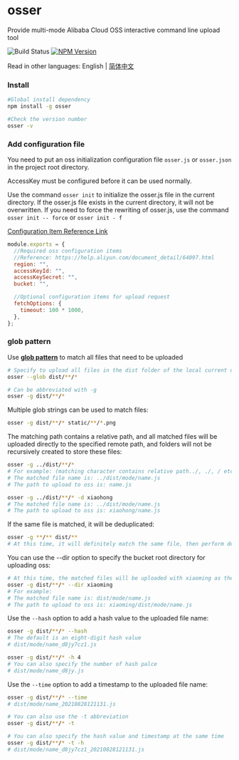 # osser

Provide multi-mode Alibaba Cloud OSS interactive command line upload tool

![Build Status](https://github.com/tj/commander.js/workflows/build/badge.svg)
[![NPM Version](http://img.shields.io/npm/v/osser.svg?style=flat)](https://www.npmjs.com/package/osser)

Read in other languages: English | [简体中文](./Readme_zh-CN.md)

### Install

```bash
#Global install dependency
npm install -g osser

#Check the version number
osser -v
```

### Add configuration file

You need to put an oss initialization configuration file `osser.js` or `osser.json` in the project root directory. 

AccessKey must be configured before it can be used normally.

Use the command `osser init` to initialize the osser.js file in the current directory. If the osser.js file exists in the current directory, it will not be overwritten. If you need to force the rewriting of osser.js, use the command `osser init -- force` or `osser init - f`

[Configuration Item Reference Link](https://help.aliyun.com/document_detail/64097.html)

```js
module.exports = {
  //Required oss configuration items
  //Reference: https://help.aliyun.com/document_detail/64097.html
  region: "",
  accessKeyId: "",
  accessKeySecret: "",
  bucket: "",

  //Optional configuration items for upload request
  fetchOptions: {
    timeout: 100 * 1000,
  },
};
```

### glob pattern

Use [**glob pattern**](https://github.com/isaacs/node-glob) to match all files that need to be uploaded

```bash
# Specify to upload all files in the dist folder of the local current directory to the root path of the remote oss bucket
osser --glob dist/**/*

# Can be abbreviated with -g
osser -g dist/**/*
```

Multiple glob strings can be used to match files:

```bash
osser -g dist/**/* static/**/*.png 
```

The matching path contains a relative path, and all matched files will be uploaded directly to the specified remote path, and folders will not be recursively created to store these files:

```bash
osser -g ../dist/**/*
# For example: (matching character contains relative path../, ./, / etc.)
# The matched file name is: ../dist/mode/name.js
# The path to upload to oss is: name.js
```

```bash
osser -g ../dist/**/* -d xiaohong 
# The matched file name is: ../dist/mode/name.js
# The path to upload to oss is: xiaohong/name.js
```

If the same file is matched, it will be deduplicated:

```bash
osser -g **/** dist/**
# At this time, it will definitely match the same file, then perform de-duplication processing
```

You can use the --dir option to specify the bucket root directory for uploading oss:

```bash
# At this time, the matched files will be uploaded with xiaoming as the root directory
osser -g dist/**/* --dir xiaoming
# For example:
# The matched file name is: dist/mode/name.js
# The path to upload to oss is: xiaoming/dist/mode/name.js
```

Use the `--hash` option to add a hash value to the uploaded file name:

```bash
osser -g dist/**/* --hash
# The default is an eight-digit hash value
# dist/mode/name_d8jy7cz1.js

osser -g dist/**/* -h 4
# You can also specify the number of hash palce
# dist/mode/name_d8jy.js 
```

Use the `--time` option to add a timestamp to the uploaded file name:

```bash
osser -g dist/**/* --time
# dist/mode/name_20210828121131.js 

# You can also use the -t abbreviation
osser -g dist/**/* -t

# You can also specify the hash value and timestamp at the same time
osser -g dist/**/* -t -h
# dist/mode/name_d8jy7cz1_20210828121131.js 
```

